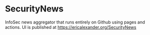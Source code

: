 # SecurityNews
InfoSec news aggregator that runs entirely on Github using pages and actions. UI is published at https://ericalexander.org/SecurityNews


